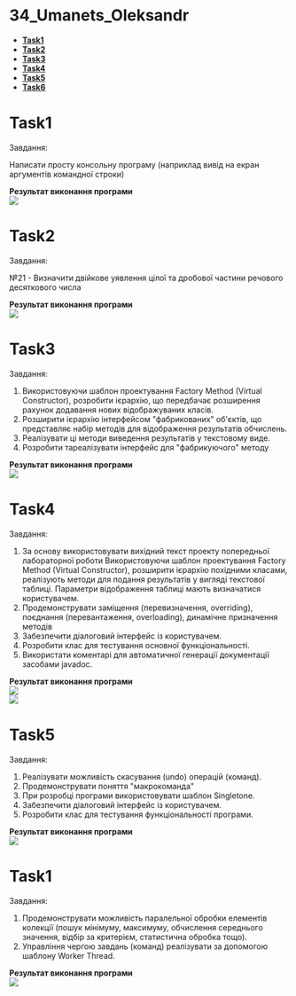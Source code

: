 # 34_Umanets_Oleksandr
- [**Task1**](https://github.com/Chuda4ok/34_Umanets_Oleksandr#task1)
- [**Task2**](https://github.com/Chuda4ok/34_Umanets_Oleksandr#task2)
- [**Task3**](https://github.com/Chuda4ok/34_Umanets_Oleksandr#task3)
- [**Task4**](https://github.com/Chuda4ok/34_Umanets_Oleksandr#task4)
- [**Task5**](https://github.com/Chuda4ok/34_Umanets_Oleksandr#task5)
- [**Task6**](https://github.com/Chuda4ok/34_Umanets_Oleksandr#task6)
# Task1
Завдання:

Написати просту консольну програму (наприклад вивід на екран аргументів командної строки)

**Результат виконання програми**<br>
![](Task1/res1.png)
# Task2
Завдання:

№21 - Визначити двійкове уявлення цілої та дробової частини речового
десяткового числа

**Результат виконання програми**<br>
![](Task2/Res1.png)
# Task3
Завдання:

1. Використовуючи шаблон проектування Factory Method (Virtual Constructor), розробити ієрархію, що передбачає розширення рахунок додавання
нових відображуваних класів.
2. Розширити ієрархію інтерфейсом "фабрикованих" об'єктів, що представляє набір методів для відображення результатів обчислень.
3. Реалізувати ці методи виведення результатів у текстовому виде.
4. Розробити тареалізувати інтерфейс для "фабрикуючого" методу

**Результат виконання програми**<br>
![](Task3/Res1.png)
# Task4
Завдання:

1. За основу використовувати вихідний текст проекту попередньої лабораторної роботи Використовуючи шаблон проектування Factory Method 
(Virtual Constructor), розширити ієрархію похідними класами, реалізують методи для подання результатів у вигляді текстової
таблиці. Параметри відображення таблиці мають визначатися користувачем.
2. Продемонструвати заміщення (перевизначення, overriding), поєднання (перевантаження, overloading), динамічне призначення методів
3. Забезпечити діалоговий інтерфейс із користувачем.
4. Розробити клас для тестування основної функціональності.
5. Використати коментарі для автоматичної генерації документації засобами javadoc.

**Результат виконання програми**<br>
![](Task4/Res2.png)<br>
![](Task4/res1.png)
# Task5
Завдання:

1. Реалізувати можливість скасування (undo) операцій (команд).
2. Продемонструвати поняття "макрокоманда"
3. При розробці програми використовувати шаблон Singletone.
4. Забезпечити діалоговий інтерфейс із користувачем.
5. Розробити клас для тестування функціональності програми.

**Результат виконання програми**<br>
![](Task5/Res1.png)
# Task1
Завдання:

1. Продемонструвати можливість паралельної обробки елементів колекції (пошук мінімуму, максимуму, обчислення середнього значення, відбір за критерієм, статистична обробка тощо).
2. Управління чергою завдань (команд) реалізувати за допомогою шаблону Worker Thread.

**Результат виконання програми**<br>
![](Task6/Res1.png)
